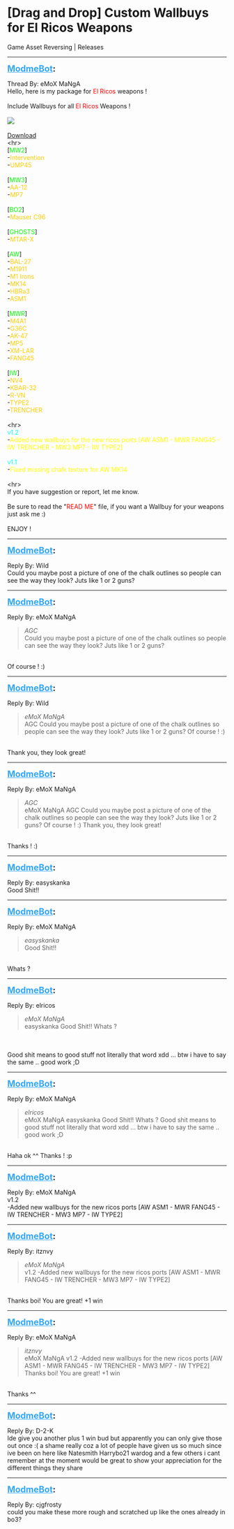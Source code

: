 # [Drag and Drop] Custom Wallbuys for El Ricos Weapons
Game Asset Reversing | Releases

---
<strong style="font-size: 1.4em;"><span style="text-decoration: underline;text-decoration-color: #34a7f9;"><span style="color:#34a7f9;">ModmeBot</span></span>:</strong>

<p>Thread By: eMoX MaNgA<br />Hello, here is my package for <span style="color:#ff0000;">El Ricos</span> weapons !<br /> <br />Include Wallbuys for all <span style="color:#ff0000;">El Ricos</span> Weapons ! <br /> <br /><img style="max-width: 500px;" src="http://image.prntscr.com/image/d1c4c2572a8e44f3ba3a17c0abe39e64.png"><br /> <br /><a href="https://mega.nz/#!5fIxXIxD!7uEgOlBGJNfV_mOYJ-YffBrakJaIm4MhbR9vaM-vEEQ">Download</a> <br />&lt;hr&gt; <br />[<span style="color:#00ff00;">MW2</span>]<br />-<span style="color:#ffcc00;">Intervention</span><br />-<span style="color:#ffcc00;">UMP45</span><br /> <br />[<span style="color:#00ff00;">MW3</span>]<br />-<span style="color:#ffcc00;">AA-12</span><br />-<span style="color:#ffcc00;">MP7 </span><br /> <br />[<span style="color:#00ff00;">BO2</span>]<br />-<span style="color:#ffcc00;">Mauser C96</span><br /> <br />[<span style="color:#00ff00;">GHOSTS</span>]<br />-<span style="color:#ffcc00;">MTAR-X</span><br /> <br />[<span style="color:#00ff00;">AW</span>]<br />-<span style="color:#ffcc00;">BAL-27</span><br />-<span style="color:#ffcc00;">M1911</span><br />-<span style="color:#ffcc00;">M1 Irons</span><br />-<span style="color:#ffcc00;">MK14</span><br />-<span style="color:#ffcc00;">HBRa3</span><br />-<span style="color:#ffcc00;">ASM1</span><br /> <br />[<span style="color:#00ff00;">MWR</span>]<br />-<span style="color:#ffcc00;">M4A1</span><br />-<span style="color:#ffcc00;">G36C</span><br />-<span style="color:#ffcc00;">AK-47</span><br />-<span style="color:#ffcc00;">MP5</span><br />-<span style="color:#ffcc00;">XM-LAR</span><br />-<span style="color:#ffcc00;">FANG45</span><br /> <br />[<span style="color:#00ff00;">IW</span>]<br />-<span style="color:#ffcc00;">NV4</span><br />-<span style="color:#ffcc00;">KBAR-32</span><br />-<span style="color:#ffcc00;">R-VN</span><br />-<span style="color:#ffcc00;">TYPE2</span><br />-<span style="color:#ffcc00;">TRENCHER</span><br /> <br />&lt;hr&gt; <br /><span style="color:#00ffff;">v1.2</span><br />-<span style="color:#ffff00;">Added new wallbuys for the new ricos ports [AW ASM1 - MWR FANG45 - IW TRENCHER - MW3 MP7 - IW TYPE2]</span><br /> <br /><span style="color:#00ffff;">v1.1</span><br />-<span style="color:#ffff00;">Fixed missing chalk texture for AW MK14</span><br /> <br />&lt;hr&gt; <br />If you have suggestion or report, let me know.<br /> <br />Be sure to read the &quot;<span style="color:#ff0000;">READ ME</span>&quot; file, if you want a Wallbuy for your weapons just ask me :)<br /> <br />ENJOY !</p>

---
<strong style="font-size: 1.4em;"><span style="text-decoration: underline;text-decoration-color: #34a7f9;"><span style="color:#34a7f9;">ModmeBot</span></span>:</strong>

<p>Reply By: Wild<br />Could you maybe post a picture of one of the chalk outlines so people can see the way they look? Juts like 1 or 2 guns?</p>

---
<strong style="font-size: 1.4em;"><span style="text-decoration: underline;text-decoration-color: #34a7f9;"><span style="color:#34a7f9;">ModmeBot</span></span>:</strong>

<p>Reply By: eMoX MaNgA<br /><blockquote><em>AGC</em><br />Could you maybe post a picture of one of the chalk outlines so people can see the way they look? Juts like 1 or 2 guns?</blockquote><br /> Of course ! :)</p>

---
<strong style="font-size: 1.4em;"><span style="text-decoration: underline;text-decoration-color: #34a7f9;"><span style="color:#34a7f9;">ModmeBot</span></span>:</strong>

<p>Reply By: Wild<br /><blockquote><em>eMoX MaNgA</em><br />AGC Could you maybe post a picture of one of the chalk outlines so people can see the way they look? Juts like 1 or 2 guns?  Of course ! :)</blockquote><br /> Thank you, they look great!</p>

---
<strong style="font-size: 1.4em;"><span style="text-decoration: underline;text-decoration-color: #34a7f9;"><span style="color:#34a7f9;">ModmeBot</span></span>:</strong>

<p>Reply By: eMoX MaNgA<br /><blockquote><em>AGC</em><br />eMoX MaNgA AGC Could you maybe post a picture of one of the chalk outlines so people can see the way they look? Juts like 1 or 2 guns?  Of course ! :)  Thank you, they look great!</blockquote><br /> Thanks ! :)</p>

---
<strong style="font-size: 1.4em;"><span style="text-decoration: underline;text-decoration-color: #34a7f9;"><span style="color:#34a7f9;">ModmeBot</span></span>:</strong>

<p>Reply By: easyskanka<br />Good Shit!!</p>

---
<strong style="font-size: 1.4em;"><span style="text-decoration: underline;text-decoration-color: #34a7f9;"><span style="color:#34a7f9;">ModmeBot</span></span>:</strong>

<p>Reply By: eMoX MaNgA<br /><blockquote><em>easyskanka</em><br />Good Shit!!</blockquote><br /> Whats ?</p>

---
<strong style="font-size: 1.4em;"><span style="text-decoration: underline;text-decoration-color: #34a7f9;"><span style="color:#34a7f9;">ModmeBot</span></span>:</strong>

<p>Reply By: elricos<br /><blockquote><em>eMoX MaNgA</em><br />easyskanka Good Shit!!  Whats ? </blockquote><br /> <br />Good shit means to good stuff not literally that word xdd ... btw i have to say the same .. good work ;D</p>

---
<strong style="font-size: 1.4em;"><span style="text-decoration: underline;text-decoration-color: #34a7f9;"><span style="color:#34a7f9;">ModmeBot</span></span>:</strong>

<p>Reply By: eMoX MaNgA<br /><blockquote><em>elricos</em><br />eMoX MaNgA easyskanka Good Shit!!  Whats ?    Good shit means to good stuff not literally that word xdd ... btw i have to say the same .. good work ;D</blockquote><br /> Haha ok ^^ Thanks ! :p</p>

---
<strong style="font-size: 1.4em;"><span style="text-decoration: underline;text-decoration-color: #34a7f9;"><span style="color:#34a7f9;">ModmeBot</span></span>:</strong>

<p>Reply By: eMoX MaNgA<br />v1.2<br />-Added new wallbuys for the new ricos ports [AW ASM1 - MWR FANG45 - IW TRENCHER - MW3 MP7 - IW TYPE2]</p>

---
<strong style="font-size: 1.4em;"><span style="text-decoration: underline;text-decoration-color: #34a7f9;"><span style="color:#34a7f9;">ModmeBot</span></span>:</strong>

<p>Reply By: itznvy<br /><blockquote><em>eMoX MaNgA</em><br />v1.2 -Added new wallbuys for the new ricos ports [AW ASM1 - MWR FANG45 - IW TRENCHER - MW3 MP7 - IW TYPE2]</blockquote><br /> Thanks boi! You are great! +1 win</p>

---
<strong style="font-size: 1.4em;"><span style="text-decoration: underline;text-decoration-color: #34a7f9;"><span style="color:#34a7f9;">ModmeBot</span></span>:</strong>

<p>Reply By: eMoX MaNgA<br /><blockquote><em>itznvy</em><br />eMoX MaNgA v1.2 -Added new wallbuys for the new ricos ports [AW ASM1 - MWR FANG45 - IW TRENCHER - MW3 MP7 - IW TYPE2]  Thanks boi! You are great! +1 win</blockquote><br /> Thanks ^^</p>

---
<strong style="font-size: 1.4em;"><span style="text-decoration: underline;text-decoration-color: #34a7f9;"><span style="color:#34a7f9;">ModmeBot</span></span>:</strong>

<p>Reply By: D-2-K<br />Ide give you another plus 1 win bud but apparently you can only give those out once :( a shame really coz a lot of people have given us so much since ive been on here like Natesmith Harrybo21 wardog and a few others i cant remember at the moment would be great to show your appreciation  for the different things they share</p>

---
<strong style="font-size: 1.4em;"><span style="text-decoration: underline;text-decoration-color: #34a7f9;"><span style="color:#34a7f9;">ModmeBot</span></span>:</strong>

<p>Reply By: cjgfrosty<br />could you make these more rough and scratched up like the ones already in bo3?</p>

